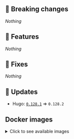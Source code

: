 ## :loudspeaker: Breaking changes

*Nothing*


## :tada: Features

*Nothing*


## :bug: Fixes

*Nothing*


## :heartbeat: Updates

* Hugo: [`0.128.1`](https://github.com/floryn90/docker-hugo/releases/tag/0.128.1) => `0.128.2`


## Docker images

<details>
<summary>Click to see available images</summary>

This release is available from Docker Hub as project `floryn90/hugo` with the following tags:

| Alias tags                   | Version specific tags                      |
| ---------------------------- | ------------------------------------------ |
| `busybox`, `latest`          | `0.128.2-busybox`, `0.128.2`                     |
| `busybox-ci`, `ci`           | `0.128.2-busybox-ci`, `0.128.2-ci`               |
| `busybox-onbuild`, `onbuild` | `0.128.2-busybox-onbuild`, `0.128.2-onbuild`     |
| `alpine`                     | `0.128.2-alpine`                              |
| `alpine-ci`                  | `0.128.2-alpine-ci`                           |
| `alpine-onbuild`             | `0.128.2-alpine-onbuild`                      |
| `asciidoctor`                | `0.128.2-asciidoctor`                         |
| `asciidoctor-ci`             | `0.128.2-asciidoctor-ci`                      |
| `asciidoctor-onbuild`        | `0.128.2-asciidoctor-onbuild`                 |
| `pandoc`                     | `0.128.2-pandoc`                              |
| `pandoc-ci`                  | `0.128.2-pandoc-ci`                           |
| `pandoc-onbuild`             | `0.128.2-pandoc-onbuild`                      |
| `ext-alpine`                 | `0.128.2-ext-alpine`                          |
| `ext-alpine-ci`              | `0.128.2-ext-alpine-ci`                       |
| `ext-alpine-onbuild`         | `0.128.2-ext-alpine-onbuild`                  |
| `ext-asciidoctor`            | `0.128.2-ext-asciidoctor`                     |
| `ext-asciidoctor-ci`         | `0.128.2-ext-asciidoctor-ci`                  |
| `ext-asciidoctor-onbuild`    | `0.128.2-ext-asciidoctor-onbuild`             |
| `ext-pandoc`                 | `0.128.2-ext-pandoc`                          |
| `ext-pandoc-ci`              | `0.128.2-ext-pandoc-ci`                       |
| `ext-pandoc-onbuild`         | `0.128.2-ext-pandoc-onbuild`                  |
| `debian`                     | `0.128.2-debian`                              |
| `debian-ci`                  | `0.128.2-debian-ci`                           |
| `debian-onbuild`             | `0.128.2-debian-onbuild`                      |
| `ext-debian`, `ext`, `latest-ext` | `0.128.2-ext-debian`, `0.128.2-ext`         |
| `ext-debian-ci`, `ext-ci`    | `0.128.2-ext-debian-ci`, `0.128.2-ext-ci`        |
| `ext-debian-onbuild`, `ext-onbuild` | `0.128.2-ext-debian-onbuild`, `0.128.2-ext-onbuild` |
| `ubuntu`                     | `0.128.2-ubuntu`                            |
| `ubuntu-ci`                  | `0.128.2-ubuntu-ci`                         |
| `ubuntu-onbuild`             | `0.128.2-ubuntu-onbuild`                    |
| `ext-ubuntu`                 | `0.128.2-ext-ubuntu`                        |
| `ext-ubuntu-ci`              | `0.128.2-ext-ubuntu-ci`                     |
| `ext-ubuntu-onbuild`         | `0.128.2-ext-ubuntu-onbuild`                |
</details>